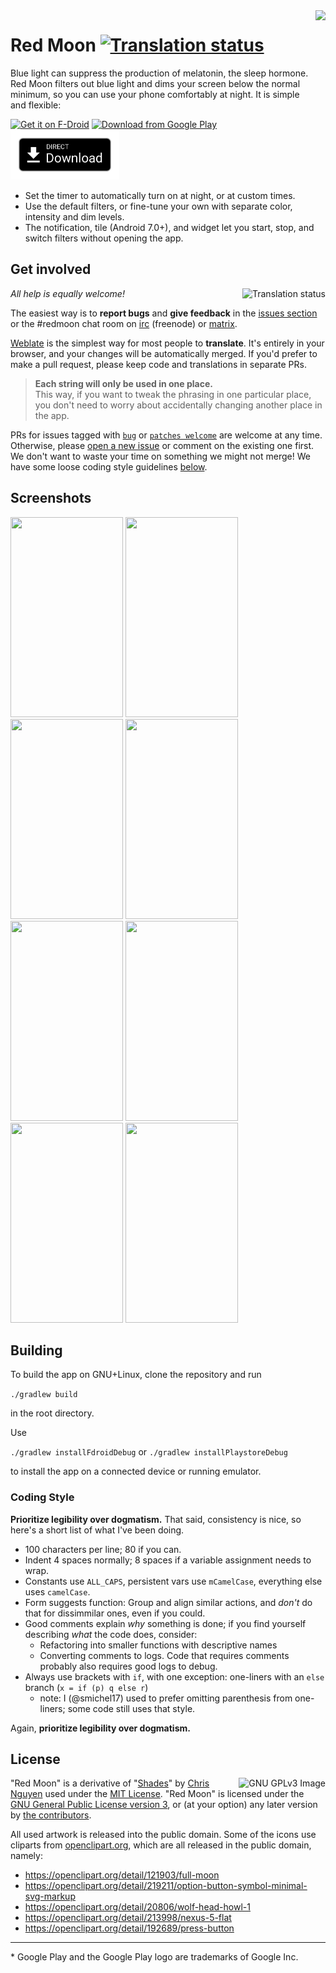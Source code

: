 <img align="right" height="256" src="https://lut.im/3IqLwsAZWH/piFLRMOgNLWmiqB8.png">

# Red Moon [![Translation status](https://hosted.weblate.org/widgets/red-moon/-/svg-badge.svg)](https://hosted.weblate.org/engage/red-moon/?utm_source=widget)

Blue light can suppress the production of melatonin, the sleep hormone. Red Moon
filters out blue light and dims your screen below the normal minimum, so you can
use your phone comfortably at night. It is simple and flexible:

[<img src="https://gitlab.com/fdroid/artwork/raw/master/badge/get-it-on.png"
      alt="Get it on F-Droid"
      height="80">](https://f-droid.org/repository/browse/?fdid=com.jmstudios.redmoon)
[<img src="https://play.google.com/intl/en_us/badges/images/generic/en_badge_web_generic.png" 
      alt="Download from Google Play" 
      height="80">](https://play.google.com/store/apps/details?id=com.jmstudios.redmoon)
[<img src="art/direct-download.png" 
      alt="Direct download" 
      height="80">](https://github.com/raatmarien/red-moon/releases)

* Set the timer to automatically turn on at night, or at custom times.
* Use the default filters, or fine-tune your own with separate color, intensity and dim levels.
* The notification, tile (Android 7.0+), and widget let you start, stop, and switch filters without opening the app.

## Get involved

<a href="https://hosted.weblate.org/engage/red-moon/?utm_source=widget">
<img align="right" src="https://hosted.weblate.org/widgets/red-moon/-/multi-auto.svg" alt="Translation status" />
</a>

*All help is equally welcome!*

The easiest way is to **report bugs** and **give feedback** in the
[issues section] or the #redmoon chat room on [irc] (freenode) or [matrix].

[Weblate] is the simplest way for most people to **translate**. It's entirely in
your browser, and your changes will be automatically merged. If you'd prefer
to make a pull request, please keep code and translations in separate PRs.

> **Each string will only be used in one place.**  
> This way, if you want to tweak the phrasing in one particular place, you don't
> need to worry about accidentally changing another place in the app.

PRs for issues tagged with [`bug`] or [`patches welcome`] are welcome at any time.
Otherwise, please [open a new issue] or comment on the existing one first. We don't
want to waste your time on something we might not merge! We have some loose coding
style guidelines [below](#coding-style). 

## Screenshots

<img src="https://lut.im/uMUMujZSZU/rfHRfhIrDnDznetz.png" width="180" height="320" /> <img src="https://lut.im/nZBsmMs4KI/RutzvgfCCPSR2vDd.png" width="180" height="320" />
<img src="https://lut.im/MxfTcNiz5b/xhJDuKvyxEOJlc39.png" width="180" height="320" />
<img src="https://lut.im/t3Ll6xBLle/XrhZCJmIcggRHeHf.png" width="180" height="320" />
<img src="https://lut.im/O5bUIZVPDR/ddcBY3akDK6Sq1zU.png" width="180" height="320" />
<img src="https://lut.im/0YrVNYZbj2/lr0SDpIqy7jlpg13.png" width="180" height="320" />
<img src="https://lut.im/LPf77AuSRG/MsJbEeHXHxyQ7XSf.png" width="180" height="320" />
<img src="https://lut.im/7eRSVHlsoS/2OJNIqCG3NQTExZI.png" width="180" height="320" />

## Building

To build the app on GNU+Linux, clone the repository and run

`./gradlew build`

in the root directory.

Use

`./gradlew installFdroidDebug` or `./gradlew installPlaystoreDebug`

to install the app on a connected device or running emulator.

### Coding Style

**Prioritize legibility over dogmatism.** That said, consistency is nice, so here's a short list of what I've been doing. 

- 100 characters per line; 80 if you can.
- Indent 4 spaces normally; 8 spaces if a variable assignment needs to wrap.
- Constants use `ALL_CAPS`, persistent vars use `mCamelCase`, everything else uses `camelCase`.
- Form suggests function: Group and align similar actions, and *don't* do that for dissimmilar ones, even if you could.
- Good comments explain *why* something is done; if you find yourself describing *what* the code does, consider:
    - Refactoring into smaller functions with descriptive names
    - Converting comments to logs. Code that requires comments probably also requires good logs to debug.
- Always use brackets with `if`, with one exception: one-liners with an `else` branch (`x = if (p) q else r`)
    - note: I (@smichel17) used to prefer omitting parenthesis from one-liners; some code still uses that style.

Again, **prioritize legibility over dogmatism.**

## License

[<img src="https://www.gnu.org/graphics/gplv3-127x51.png"
      align="right"
      alt="GNU GPLv3 Image">](http://www.gnu.org/licenses/gpl-3.0.en.html)

"Red Moon" is a derivative of
"[Shades](https://github.com/cngu/shades)" by
[Chris Nguyen](https://github.com/cngu) used under the
[MIT License](https://github.com/cngu/shades/blob/e240edc1df3e6dd319cd475a739570ff8367d7f8/LICENSE). "Red
Moon" is licensed under the
[GNU General Public License version 3](https://www.gnu.org/licenses/gpl-3.0.html),
or (at your option) any later version by [the contributors](https://github.com/raatmarien/red-moon/graphs/contributors).

All used artwork is released into the public domain. Some of the icons
use cliparts from [openclipart.org](https://openclipart.org/), which
are all released in the public domain, namely:

* https://openclipart.org/detail/121903/full-moon
* https://openclipart.org/detail/219211/option-button-symbol-minimal-svg-markup
* https://openclipart.org/detail/20806/wolf-head-howl-1
* https://openclipart.org/detail/213998/nexus-5-flat
* https://openclipart.org/detail/192689/press-button

---

\* Google Play and the Google Play logo are trademarks of Google Inc.

[`patches welcome`]: https://github.com/raatmarien/red-moon/issues?q=is%3Aissue+is%3Aopen+label%3A%22patches+welcome%22
[irc]: https://kiwiirc.com/client/irc.freenode.net/#redmoon
[matrix]: https://matrix.to/#/#redmoon:matrix.org
[issues section]: https://github.com/raatmarien/red-moon/issues
[open a new issue]: https://github.com/raatmarien/red-moon/issues/new
[`bug`]: https://github.com/raatmarien/red-moon/issues?q=is%3Aissue+is%3Aopen+label%3Abug
[Weblate]: https://hosted.weblate.org/projects/red-moon/strings/
